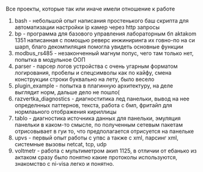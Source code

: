 Все проекты, которые так или иначе имели отношение к работе 

1) bash - небольшой опыт написания простенького баш скрипта для автоматизации настройки ip камер через http запросы
2) bp - программа для базового управления лабораторным бп aktakom 1351 написанная с помощью реверс инжиниринга их говно-по на си шарп, благо декомпиляция помогла увидеть основные функции 
3) modbus_rs485 - незаконченный магнум попус, чего там только нет, попытка в модульное ООП
4) parser - парсер логов устройства с очень угарным форматом логирования, пробелы и спецсимволы как по кайфу, смена конструкции строки буквально на лету, было весело
5) plugin_example - попытка в плагинную архитектуру, на деле выглядит норм, дальше дело не пошло(
6) razvertka_diagnostics - диагноститика лед панельки, вывод на нее определнных паттернов, текста, работа с бмп, фритайп для нормлаьного отображения кириллицы
7) tablo - диагностика источника данных для панельки, эмуляция панельки в каком-то смысле, по полученным сетевым пакетам отрисовывает в гуи то, что предполагается отрисуется на панельке
8) upvs - первый опыт работы с упвс а также с xml, парсинг xml, системные вызовы netcat, tcp, udp
9) voltmetr - работа с мультиметром акип 1125, в отличии от ебанько из актаком сразу было понятно какие протоколы используются, знакомство с ni-visa легко и понятно.

